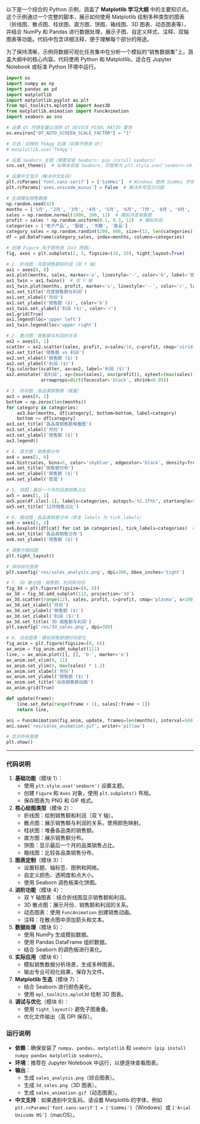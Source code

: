 以下是一个综合的 Python 示例，涵盖了 **Matplotlib 学习大纲** 中的主要知识点。这个示例通过一个完整的脚本，展示如何使用 Matplotlib 绘制多种类型的图表（折线图、散点图、柱状图、直方图、饼图、箱线图、3D 图表、动态图表等），并结合 NumPy 和 Pandas 进行数据处理，展示子图、自定义样式、注释、双轴图表等功能。代码中包含详细注释，便于理解每个部分的用途。

为了保持清晰，示例将数据可视化任务集中在分析一个模拟的“销售数据集”上，涵盖大纲中的核心内容。代码使用 Python 和 Matplotlib，适合在 Jupyter Notebook 或标准 Python 环境中运行。

```python
import os
import numpy as np
import pandas as pd
import matplotlib
import matplotlib.pyplot as plt
from mpl_toolkits.mplot3d import Axes3D
from matplotlib.animation import FuncAnimation
import seaborn as sns

# 设置 Qt 环境变量以消除 QT_DEVICE_PIXEL_RATIO 警告
os.environ["QT_AUTO_SCREEN_SCALE_FACTOR"] = "1"

# 可选：切换到 TkAgg 后端（如果不想用 Qt）
# matplotlib.use('TkAgg')

# 设置 Seaborn 主题（需要安装 Seaborn: pip install seaborn）
sns.set_theme()  # 如果未安装 Seaborn，可替换为 plt.style.use('seaborn-v0_8') 或 'ggplot'

# 设置中文显示（解决中文乱码）
plt.rcParams['font.sans-serif'] = ['SimHei']  # Windows 使用 SimHei 字体
plt.rcParams['axes.unicode_minus'] = False  # 解决负号显示问题

# 生成模拟销售数据
np.random.seed(42)
months = ['1月', '2月', '3月', '4月', '5月', '6月', '7月', '8月', '9月', '10月', '11月', '12月']
sales = np.random.normal(1000, 200, 12)  # 模拟月度销售额
profit = sales * np.random.uniform(0.1, 0.3, 12)  # 模拟利润
categories = ['电子产品', '服装', '书籍', '食品']
category_sales = np.random.randint(200, 800, size=(12, len(categories)))
df = pd.DataFrame(category_sales, index=months, columns=categories)

# 创建 Figure 和子图布局（2x3 网格）
fig, axes = plt.subplots(2, 3, figsize=(18, 10), tight_layout=True)

# 1. 折线图：月度销售额和利润（双 Y 轴）
ax1 = axes[0, 0]
ax1.plot(months, sales, marker='o', linestyle='-', color='b', label='销售额')
ax1_twin = ax1.twinx()  # 双 Y 轴
ax1_twin.plot(months, profit, marker='s', linestyle='--', color='r', label='利润')
ax1.set_title('月度销售额与利润')
ax1.set_xlabel('月份')
ax1.set_ylabel('销售额 ($)', color='b')
ax1_twin.set_ylabel('利润 ($)', color='r')
ax1.grid(True)
ax1.legend(loc='upper left')
ax1_twin.legend(loc='upper right')

# 2. 散点图：销售额与利润的关系
ax2 = axes[0, 1]
scatter = ax2.scatter(sales, profit, s=sales/10, c=profit, cmap='viridis', alpha=0.6)
ax2.set_title('销售额 vs 利润')
ax2.set_xlabel('销售额 ($)')
ax2.set_ylabel('利润 ($)')
fig.colorbar(scatter, ax=ax2, label='利润 ($)')
ax2.annotate('高利润', xy=(max(sales), max(profit)), xytext=(max(sales)-200, max(profit)-50),
             arrowprops=dict(facecolor='black', shrink=0.05))

# 3. 柱状图：各品类销售额（堆叠）
ax3 = axes[0, 2]
bottom = np.zeros(len(months))
for category in categories:
    ax3.bar(months, df[category], bottom=bottom, label=category)
    bottom += df[category]
ax3.set_title('各品类销售额堆叠图')
ax3.set_xlabel('月份')
ax3.set_ylabel('销售额 ($)')
ax3.legend()

# 4. 直方图：销售额分布
ax4 = axes[1, 0]
ax4.hist(sales, bins=5, color='skyblue', edgecolor='black', density=True)
ax4.set_title('销售额分布')
ax4.set_xlabel('销售额 ($)')
ax4.set_ylabel('密度')

# 5. 饼图：最后一个月的品类销售占比
ax5 = axes[1, 1]
ax5.pie(df.iloc[-1], labels=categories, autopct='%1.1f%%', startangle=90, colors=sns.color_palette('pastel'))
ax5.set_title('12月销售占比')

# 6. 箱线图：各品类销售分布（修复 labels 为 tick_labels）
ax6 = axes[1, 2]
ax6.boxplot([df[cat] for cat in categories], tick_labels=categories)  # 使用 tick_labels
ax6.set_title('各品类销售分布')
ax6.set_ylabel('销售额 ($)')

# 调整子图间距
plt.tight_layout()

# 保存综合图表
plt.savefig('res/sales_analysis.png', dpi=300, bbox_inches='tight')

# 7. 3D 散点图：销售额、利润和月份
fig_3d = plt.figure(figsize=(8, 6))
ax_3d = fig_3d.add_subplot(111, projection='3d')
ax_3d.scatter(range(12), sales, profit, c=profit, cmap='plasma', s=100)
ax_3d.set_xlabel('月份')
ax_3d.set_ylabel('销售额 ($)')
ax_3d.set_zlabel('利润 ($)')
ax_3d.set_title('3D 销售额与利润')
plt.savefig('res/3d_sales.png', dpi=300)

# 8. 动态图表：模拟销售额随时间变化
fig_anim = plt.figure(figsize=(8, 6))
ax_anim = fig_anim.add_subplot(111)
line, = ax_anim.plot([], [], 'b-', marker='o')
ax_anim.set_xlim(0, 11)
ax_anim.set_ylim(0, max(sales) * 1.2)
ax_anim.set_xlabel('月份')
ax_anim.set_ylabel('销售额 ($)')
ax_anim.set_title('动态销售额动画')
ax_anim.grid(True)

def update(frame):
    line.set_data(range(frame + 1), sales[:frame + 1])
    return line,

ani = FuncAnimation(fig_anim, update, frames=len(months), interval=500, blit=True)
ani.save('res/sales_animation.gif', writer='pillow')

# 显示所有图表
plt.show()
```

---

### **代码说明**
1. **基础功能**（模块 1）：
   - 使用 `plt.style.use('seaborn')` 设置主题。
   - 创建 `Figure` 和 `Axes` 对象，使用 `plt.subplots()` 布局。
   - 保存图表为 PNG 和 GIF 格式。
2. **核心绘图类型**（模块 2）：
   - 折线图：绘制销售额和利润（双 Y 轴）。
   - 散点图：展示销售额与利润的关系，使用颜色映射。
   - 柱状图：堆叠各品类的销售额。
   - 直方图：展示销售额分布。
   - 饼图：显示最后一个月的品类销售占比。
   - 箱线图：比较各品类销售分布。
3. **图表定制**（模块 3）：
   - 设置标题、轴标签、图例和网格。
   - 自定义颜色、透明度和点大小。
   - 使用 Seaborn 调色板美化饼图。
4. **进阶功能**（模块 4）：
   - 双 Y 轴图表：结合折线图显示销售额和利润。
   - 3D 散点图：展示月份、销售额和利润的关系。
   - 动态图表：使用 `FuncAnimation` 创建销售动画。
   - 注释：在散点图中添加箭头和文本。
5. **数据处理**（模块 5）：
   - 使用 NumPy 生成模拟数据。
   - 使用 Pandas DataFrame 组织数据。
   - 结合 Seaborn 的调色板进行美化。
6. **实际应用**（模块 6）：
   - 模拟销售数据分析场景，生成多种图表。
   - 输出专业可视化结果，保存为文件。
7. **Matplotlib 生态**（模块 7）：
   - 结合 Seaborn 进行颜色美化。
   - 使用 `mpl_toolkits.mplot3d` 绘制 3D 图表。
8. **调试与优化**（模块 8）：
   - 使用 `tight_layout()` 避免子图重叠。
   - 优化文件输出（高 DPI 保存）。

### **运行说明**
- **依赖**：确保安装了 `numpy`、`pandas`、`matplotlib` 和 `seaborn`（`pip install numpy pandas matplotlib seaborn`）。
- **环境**：推荐在 Jupyter Notebook 中运行，以便逐块查看图表。
- **输出**：
  - 生成 `sales_analysis.png`（综合图表）。
  - 生成 `3d_sales.png`（3D 图表）。
  - 生成 `sales_animation.gif`（动态图表）。
- **中文支持**：如果遇到中文乱码，请设置 Matplotlib 的字体，例如 `plt.rcParams['font.sans-serif'] = ['SimHei']`（Windows）或 `['Arial Unicode MS']`（macOS）。